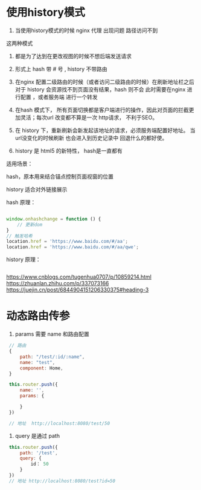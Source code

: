 # 使用history模式
1. 当使用history模式的时候 nginx 代理 出现问题 路径访问不到

这两种模式


1. 都是为了达到在更改视图的时候不想后端发送请求
2. 形式上 hash 带 # 号 , history 不带路由
3. 在nginx 配置二级路由的时候（或者访问二级路由的时候）在刷新地址栏之后 对于 history 会资源找不到页面没有结果，hash 则不会
   此时需要在nginx 进行配置 ，或者服务端 进行一个转发

4. 在hash 模式下， 所有页面切换都是客户端进行的操作，因此对页面的拦截更加灵活；每次url 改变都不算是一次 http请求， 不利于SEO。
5. 在 history 下，重新刷新会新发起该地址的请求，必须服务端配置好地址。 当url没变化的时候刷新 也会进入到历史记录中 回退什么的都好使。
6. history 是 html5 的新特性， hash是一直都有


适用场景：

hash，原本用来结合锚点控制页面视窗的位置

history 适合对外链接展示

hash 原理：
```js

window.onhashchange = function () {
    // 更新dom
}
// 触发哈希
location.href = 'https://www.baidu.com/#/aa';
location.href = 'https://www.baidu.com/#/aa/qwe';
```

history 原理：
```js

```
https://www.cnblogs.com/tugenhua0707/p/10859214.html
https://zhuanlan.zhihu.com/p/337073166
https://juejin.cn/post/6844904151206330375#heading-3

# 动态路由传参
   1. params 需要 name 和路由配置
   ```js
    // 路由
    {
        path: "/test/:id/:name",
        name: "test",
        component: Home,
    }

    this.router.push({
        name: '',
        params: {

        }
    })

    // 地址  http://localhost:8080/test/50
   ```
   1. query 是通过 path
   ```js
    this.router.push({
        path: '/test',
        query: {
            id： 50
        }
    })
    // 地址 http://localhost:8080/test?id=50
   ```
